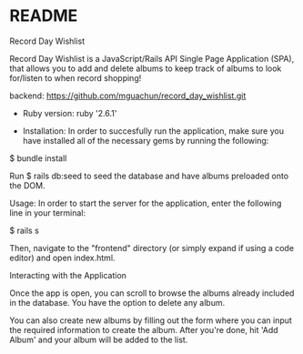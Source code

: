 # README

Record Day Wishlist

Record Day Wishlist is a JavaScript/Rails API Single Page Application (SPA), that allows you to add and delete albums to keep track of albums to look for/listen to when record shopping!

backend: https://github.com/mguachun/record_day_wishlist.git


* Ruby version:
ruby '2.6.1'

* Installation:
In order to succesfully run the application, make sure you have installed all of the necessary gems by running the following:

$ bundle install

Run $ rails db:seed to seed the database and have albums preloaded onto the DOM.

Usage:
In order to start the server for the application, enter the following line in your terminal:

$ rails s

Then, navigate to the "frontend" directory (or simply expand if using a code editor) and open index.html.

Interacting with the Application

Once the app is open, you can scroll to browse the albums already included in the database. You have the option to delete any album. 

You can also create new albums by filling out the form  where you can input the required information to create the album. After you're done, hit 'Add Album' and your album will be added to the list.

